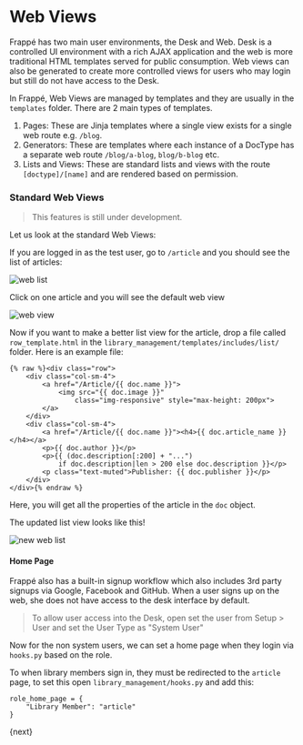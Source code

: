 # Web Views

Frappé has two main user environments, the Desk and Web. Desk is a controlled UI environment with a rich AJAX application and the web is more traditional HTML templates served for public consumption. Web views can also be generated to create more controlled views for users who may login but still do not have access to the Desk.

In Frappé, Web Views are managed by templates and they are usually in the `templates` folder. There are 2 main types of templates.

1. Pages: These are Jinja templates where a single view exists for a single web route e.g. `/blog`.
2. Generators: These are templates where each instance of a DocType has a separate web route `/blog/a-blog`, `blog/b-blog` etc.
3. Lists and Views: These are standard lists and views with the route `[doctype]/[name]` and are rendered based on permission.

### Standard Web Views

> This features is still under development.

Let us look at the standard Web Views:

If you are logged in as the test user, go to `/article` and you should see the list of articles:

<img class="screenshot" alt="web list" src="/docs/assets/img/web-list.png">

Click on one article and you will see the default web view

<img class="screenshot" alt="web view" src="/docs/assets/img/web-view.png">

Now if you want to make a better list view for the article, drop a file called `row_template.html` in the
`library_management/templates/includes/list/` folder. Here is an example file:

	{% raw %}<div class="row">
		<div class="col-sm-4">
			<a href="/Article/{{ doc.name }}">
				<img src="{{ doc.image }}"
					class="img-responsive" style="max-height: 200px">
			</a>
		</div>
		<div class="col-sm-4">
			<a href="/Article/{{ doc.name }}"><h4>{{ doc.article_name }}</h4></a>
			<p>{{ doc.author }}</p>
			<p>{{ (doc.description[:200] + "...")
				if doc.description|len > 200 else doc.description }}</p>
			<p class="text-muted">Publisher: {{ doc.publisher }}</p>
		</div>
	</div>{% endraw %}


Here, you will get all the properties of the article in the `doc` object.

The updated list view looks like this!

<img class="screenshot" alt="new web list" src="/docs/assets/img/web-list-new.png">

#### Home Page

Frappé also has a built-in signup workflow which also includes 3rd party signups via Google, Facebook and GitHub. When a user signs up on the web, she does not have access to the desk interface by default.

> To allow user access into the Desk, open set the user from Setup > User and set the User Type as "System User"

Now for the non system users, we can set a home page when they login via `hooks.py` based on the role.

To when library members sign in, they must be redirected to the `article` page, to set this open `library_management/hooks.py` and add this:

	role_home_page = {
		"Library Member": "article"
	}

{next}
